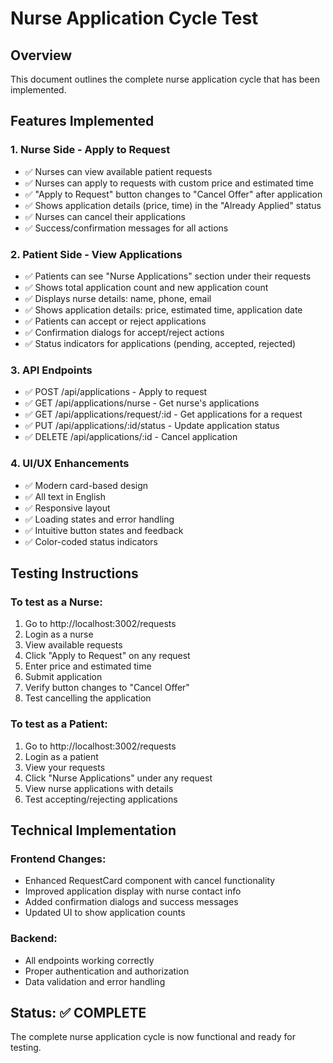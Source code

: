 # Nurse Application Cycle Test

## Overview
This document outlines the complete nurse application cycle that has been implemented.

## Features Implemented

### 1. Nurse Side - Apply to Request
- ✅ Nurses can view available patient requests
- ✅ Nurses can apply to requests with custom price and estimated time
- ✅ "Apply to Request" button changes to "Cancel Offer" after application
- ✅ Shows application details (price, time) in the "Already Applied" status
- ✅ Nurses can cancel their applications
- ✅ Success/confirmation messages for all actions

### 2. Patient Side - View Applications
- ✅ Patients can see "Nurse Applications" section under their requests
- ✅ Shows total application count and new application count
- ✅ Displays nurse details: name, phone, email
- ✅ Shows application details: price, estimated time, application date
- ✅ Patients can accept or reject applications
- ✅ Confirmation dialogs for accept/reject actions
- ✅ Status indicators for applications (pending, accepted, rejected)

### 3. API Endpoints
- ✅ POST /api/applications - Apply to request
- ✅ GET /api/applications/nurse - Get nurse's applications
- ✅ GET /api/applications/request/:id - Get applications for a request
- ✅ PUT /api/applications/:id/status - Update application status
- ✅ DELETE /api/applications/:id - Cancel application

### 4. UI/UX Enhancements
- ✅ Modern card-based design
- ✅ All text in English
- ✅ Responsive layout
- ✅ Loading states and error handling
- ✅ Intuitive button states and feedback
- ✅ Color-coded status indicators

## Testing Instructions

### To test as a Nurse:
1. Go to http://localhost:3002/requests
2. Login as a nurse
3. View available requests
4. Click "Apply to Request" on any request
5. Enter price and estimated time
6. Submit application
7. Verify button changes to "Cancel Offer"
8. Test cancelling the application

### To test as a Patient:
1. Go to http://localhost:3002/requests
2. Login as a patient
3. View your requests
4. Click "Nurse Applications" under any request
5. View nurse applications with details
6. Test accepting/rejecting applications

## Technical Implementation

### Frontend Changes:
- Enhanced RequestCard component with cancel functionality
- Improved application display with nurse contact info
- Added confirmation dialogs and success messages
- Updated UI to show application counts

### Backend:
- All endpoints working correctly
- Proper authentication and authorization
- Data validation and error handling

## Status: ✅ COMPLETE
The complete nurse application cycle is now functional and ready for testing.
